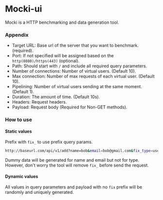 # Mocki-ui
Mocki is a HTTP benchmarking and data generation tool.

### Appendix
- Target URL: Base url of the server that you want to benchmark. (required).
- Port: If not specified will be assigned based on the `http(8080)/https(443)` (optional).
- Path: Should start with `/` and include all required query parameters.
- Number of connections: Number of virtual users. (Default 10).
- Max connection: Number of max requests of each virtual user. (Default 10).
- Pipelining: Number of virtual users sending at the same moment. (Default 1).
- Duration: The amount of time. (Default 10s).
- Headers: Request headers.
- Payload: Request body (Required for Non-GET methods).

### How to use
#### Static values
Prefix with `fix_` to use prefix query params.
```bash
http://baseurl.com/api/v1/add?name=bob&email=bob@gmail.com&fix_type=user
```
Dummy data will be generated for name and email but not for type. However, don't worry the tool will remove `fix_` before send the request.

#### Dynamic values
All values in query parameters and payload with no `fix` prefix will be randomly and uniquely generated. 